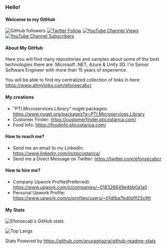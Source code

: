 ### Hello!
#### Welcome to my GitHub

<!-- CUSTOM-BADGES:START -->
![GitHub followers](https://img.shields.io/github/followers/efonsecab?style=social) 
[![Twitter Follow](https://img.shields.io/twitter/follow/efonsecabcr?style=social)](https://www.twitter.com/efonsecabcr)
[![YouTube Channel Views](https://img.shields.io/youtube/channel/views/UCo5JxX0o6I_whTQTFAuXbXg?style=social)](https://www.youtube.com/channel/UCo5JxX0o6I_whTQTFAuXbXg)
[![YouTube Channel Subscribers](https://img.shields.io/youtube/channel/subscribers/UCo5JxX0o6I_whTQTFAuXbXg?style=social)](https://www.youtube.com/channel/UCo5JxX0o6I_whTQTFAuXbXg)
<!-- CUSTOM-BADGES:END -->

#### About My GitHub
Here you will find many repositories and samples about some of the best technologies there are: Microsoft .NET, Azure & Unity 3D.
I'm Senior Software Engineer with more than 15 years of experience.

You will be able to find my centralized collection of links in here: https://www.allmylinks.com/efonsecabcr

#### My creations
* "PTI.Microservices.Library" nuget packages: https://www.nuget.org/packages?q=PTI.Microservices.Library
* Customer Finder: https://customerfinder.pticostarica.com/
* Food Info: https://foodinfo.pticostarica.com/

#### How to reach me?
* Send me an email to my LinkedIn: https://www.linkedin.com/in/pticostarica/
* Send me a Direct Message on Twitter: https://twitter.com/efonsecabcr

#### How to hire me?
* Company Upwork Profile(Preferred): https://www.upwork.com/o/companies/~018326649e4bb0a1a0
* Personal Upwork Profile: https://www.upwork.com/o/profiles/users/~01dfba7bd0d1f23c9f/

#### My Stats
![Efonsecab's GitHub stats](https://github-readme-stats.vercel.app/api?username=efonsecab&show_icons=true&count_private=true)

![Top Langs](https://github-readme-stats.vercel.app/api/top-langs/?username=efonsecab)

Stats Powered by https://github.com/anuraghazra/github-readme-stats
